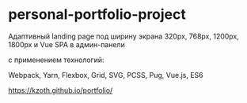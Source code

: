 # personal-portfolio-project

Адаптивный landing page под ширину экрана 320px, 768px, 1200px, 1800px и Vue SPA в админ-панели

с применением технологий:

Webpack, Yarn, Flexbox, Grid, SVG, PCSS, Pug, Vue.js, ES6

https://kzoth.github.io/portfolio/